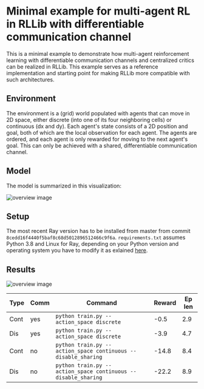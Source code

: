 # Minimal example for multi-agent RL in RLLib with differentiable communication channel

This is a minimal example to demonstrate how multi-agent reinforcement learning with differentiable communication channels and centralized critics can be realized in RLLib. This example serves as a reference implementation and starting point for making RLLib more compatible with such architectures.

## Environment
The environment is a (grid) world populated with agents that can move in 2D space, either discrete (into one of its four neighboring cells) or continuous (dx and dy). Each agent's state consists of a 2D position and goal, both of which are the local observation for each agent. The agents are ordered, and each agent is only rewarded for moving to the next agent's goal. This can only be achieved with a shared, differentiable communication channel.

## Model
The model is summarized in this visualization:

![overview image](https://raw.githubusercontent.com/janblumenkamp/rllib_multi_agent_demo/master/img/ray_multi_agent_demo_model_env.png "Overview")

## Setup
The most recent Ray version has to be installed from master from commit `8cedd16f4440f5baf8c68d5012896512466c9f6a`. `requirements.txt` assumes Python 3.8 and Linux for Ray, depending on your Python version and operating system you have to modify it as exlained [here](https://docs.ray.io/en/master/installation.html#installing-from-a-specific-commit).

## Results

![overview image](https://raw.githubusercontent.com/janblumenkamp/rllib_multi_agent_demo/master/img/results_rewards.svg "Overview")

| Type | Comm | Command                                                       | Reward | Ep len |
|------|------|---------------------------------------------------------------|--------|--------|
| Cont | yes  | `python train.py --action_space discrete`                     | -0.5   | 2.9    |
| Dis  | yes  | `python train.py --action_space discrete`                     | -3.9   | 4.7    |
| Cont | no   | `python train.py --action_space continuous --disable_sharing` | -14.8  | 8.4    |
| Dis  | no   | `python train.py --action_space continuous --disable_sharing` | -22.2  | 8.9    |

